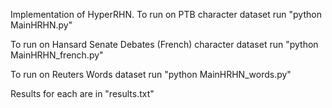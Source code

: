 Implementation of HyperRHN. 
To run on PTB character dataset run "python MainHRHN.py"

To run on Hansard Senate Debates (French) character dataset run "python MainHRHN_french.py"

To run on Reuters Words dataset run "python MainHRHN_words.py"

Results for each are in "results.txt"
